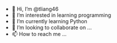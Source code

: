 - 👋 Hi, I’m @tliang46
- 👀 I’m interested in learning programming 
- 🌱 I’m currently learning Python 
- 💞️ I’m looking to collaborate on ...
- 📫 How to reach me ...

<!---
tliang46/tliang46 is a ✨ special ✨ repository because its `README.md` (this file) appears on your GitHub profile.
You can click the Preview link to take a look at your changes.
--->
